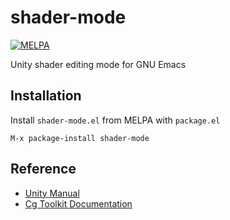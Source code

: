 # shader-mode

[![MELPA](https://melpa.org/packages/shader-mode-badge.svg)](https://melpa.org/#/shader-mode)

Unity shader editing mode for GNU Emacs

## Installation

Install `shader-mode.el` from MELPA with `package.el`

    M-x package-install shader-mode

## Reference

* [Unity Manual](http://docs.unity3d.com/Manual/)
* [Cg Toolkit Documentation](http://http.developer.nvidia.com/Cg/)
